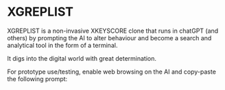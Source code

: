 # XGREPLIST
XGREPLIST is a non-invasive XKEYSCORE clone that runs in chatGPT (and others) by prompting the AI to alter behaviour and become a search and analytical tool in the form of a terminal. 

It digs into the digital world with great determination.

For prototype use/testing, enable web browsing on the AI and copy-paste the following prompt:


